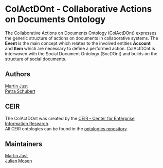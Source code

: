 # ColActDOnt - Collaborative Actions on Documents Ontology
The Collaborative Actions on Documents Ontology (ColActDOnt) expresses the generic structure of actions on documents in collaborative systems. The **Event** is the main concept which relates to the involved entities **Account** and **Item** which are necessary to define a performed action. ColActDOnt is interwoven with the Social Document Ontology (SocDOnt) and builds on the structure of social documents.

## Authors
[Martin Just](https://www.uni-koblenz.de/en/computer-science/iwvi/schubert/team/martin-just)\
[Petra Schubert](https://www.uni-koblenz.de/en/computer-science/iwvi/schubert/team/petra-schubert)

## CEIR
The ColActDOnt was created by the [CEIR - Center for Enterprise Information Research](https://ceir.de).\
All CEIR ontologies can be found in the [ontologies repository](https://github.com/ceir-koblenz/ontologies).

## Maintainers
[Martin Just](https://github.com/Muffexx)\
[Julian Mosen](https://github.com/jmosen)